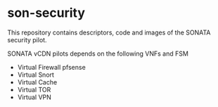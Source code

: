 # son-security

This repository contains descriptors, code and images of the SONATA security pilot.

SONATA vCDN pilots depends on the following VNFs and FSM

* Virtual Firewall pfsense
* Virtual Snort
* Virtual Cache
* Virtual TOR
* Virtual VPN
